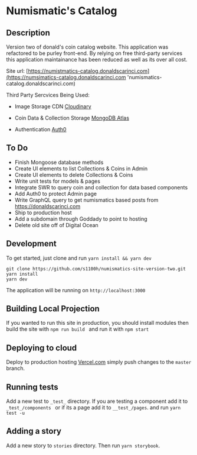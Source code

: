 # Numismatic's Catalog

## Description

Version two of donald's coin catalog website. This application was refactored to be purley front-end. By relying on free third-party services this application maintainance has been reduced as well as its over all cost.

Site url: [https://numistmatics-catalog.donaldscarinci.com](https://numsimatics-catalog.donaldscarinci.com 'numismatics-catalog.donaldscarinci.com)

Third Party Sercvices Being Used:

- Image Storage CDN [Cloudinary](https://cloudinary.com 'Cloudinary')

- Coin Data & Collection Storage [MongoDB Atlas](https://www.mongodb.com/cloud/atlas 'MongoDB Atlas')

- Authentication [Auth0](https://auth0.com/ 'Auth0')

## To Do
* Finish Mongoose database methods
* Create UI elements to list Collections & Coins in Admin
* Create UI elements to delete Collections & Coins
* Write unit tests for models & pages
* Integrate SWR to query coin and collection for data based components 
* Add Auth0 to protect Admin page
* Write GraphQL query to get numismatics based posts from https://donaldscarinci.com
* Ship to production host
* Add a subdomain through Goddady to point to hosting
* Delete old site off of Digital Ocean


## Development

To get started, just clone and run `yarn install && yarn dev`

```
git clone https://github.com/s1100h/numismatics-site-version-two.git
yarn install
yarn dev
```

The application will be running on `http://localhost:3000`

## Building Local Projection

If you wanted to run this site in production, you should install modules then build the site with `npm run build ` and run it with `npm start`

## Deploying to cloud

Deploy to production hosting [Vercel.com](https://vercel.com/ 'Vercel.com') simply push changes to the `master` branch.

## Running tests

Add a new test to `_test_` directory. If you are testing a component add it to `_test_/components ` or if its a page add it to `__test_/pages`. and run `yarn test -u`

## Adding a story

Add a new story to `stories` directory. Then run `yarn storybook`.
